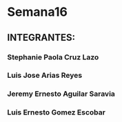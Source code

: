 # Semana16
## INTEGRANTES:
### Stephanie Paola Cruz Lazo
### Luis Jose Arias Reyes
### Jeremy Ernesto Aguilar Saravia     
### Luis Ernesto Gomez Escobar
